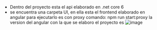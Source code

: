 * Dentro del proyecto esta el api elaborado en .net core 6
* se encuentra una carpeta UI, en ella esta el frontend elaborado en angular para ejecutarlo es con proxy comando: npm run start:proxy
la version del angular con la que se elaboro el proyecto es ![image](https://user-images.githubusercontent.com/5317060/178137359-b55233b5-e4cb-409d-a3d5-5bd3a5b74950.png)

